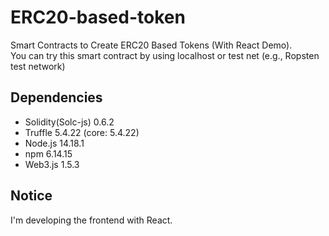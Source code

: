 # ERC20-based-token
Smart Contracts to Create ERC20 Based Tokens (With React Demo). <br>
You can try this smart contract by using localhost or test net (e.g., Ropsten test network)

## Dependencies
- Solidity(Solc-js) 0.6.2
- Truffle 5.4.22 (core: 5.4.22)
- Node.js 14.18.1
- npm 6.14.15
- Web3.js 1.5.3

<!--
## Usage: localhost
1. Install [Ganache](http://trufflesuite.com/ganache/) or [Ganache-CLI](https://github.com/trufflesuite/ganache-cli-archive), which create local blockchain.
-->

## Notice
I'm developing the frontend with React.
